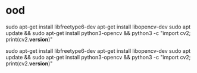 # ood

sudo apt-get install libfreetype6-dev
apt-get install libopencv-dev
sudo apt update && sudo apt-get install python3-opencv && python3 -c "import cv2; print(cv2.__version__)"

sudo apt-get install libfreetype6-dev
apt-get install libopencv-dev
sudo apt update && sudo apt-get install python3-opencv && python3 -c "import cv2; print(cv2.__version__)"
